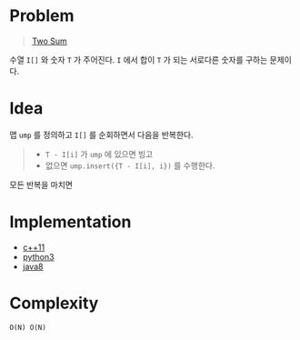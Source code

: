 # Problem

> [Two Sum](https://leetcode.com/problems/two-sum/)

수열 `I[]` 와 숫자 `T` 가 주어진다. `I` 에서 합이 `T` 가
되는 서로다른 숫자를 구하는 문제이다.

# Idea


맵 `ump` 를 정의하고 `I[]` 를 순회하면서 다음을 반복한다.

> * `T - I[i]` 가 `ump` 에 있으면 빙고
> * 없으면 `ump.insert({T - I[i], i})` 를 수행한다.

모든 반복을 마치면 

# Implementation

* [c++11](a.cpp)
* [python3](a.py)
* [java8](MainApp.java)

# Complexity

```
O(N) O(N)
```
